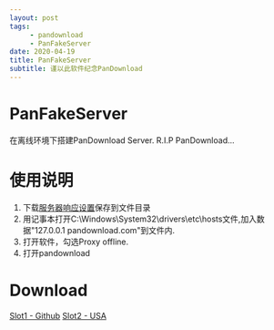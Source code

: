 ```yaml
---
layout: post
tags:
     - pandownload
     - PanFakeServer
date: 2020-04-19
title: PanFakeServer
subtitle: 谨以此软件纪念PanDownload
---
```


# PanFakeServer
在离线环境下搭建PanDownload Server.
R.I.P PanDownload...

# 使用说明
1. 下载[服务器响应设置](https://www.00010.ml/fileserv/response.txt)保存到文件目录
2. 用记事本打开C:\Windows\System32\drivers\etc\hosts文件,加入数据"127.0.0.1 pandownload.com"到文件内.
3. 打开软件，勾选Proxy offline.
4. 打开pandownload

# Download
[Slot1 - Github](https://www.00010.ml/fileserv/PanFake/PanFake.zip)
[Slot2 - USA](http://cloud.00010.ml/panfake/panfake-1-0.zip)
